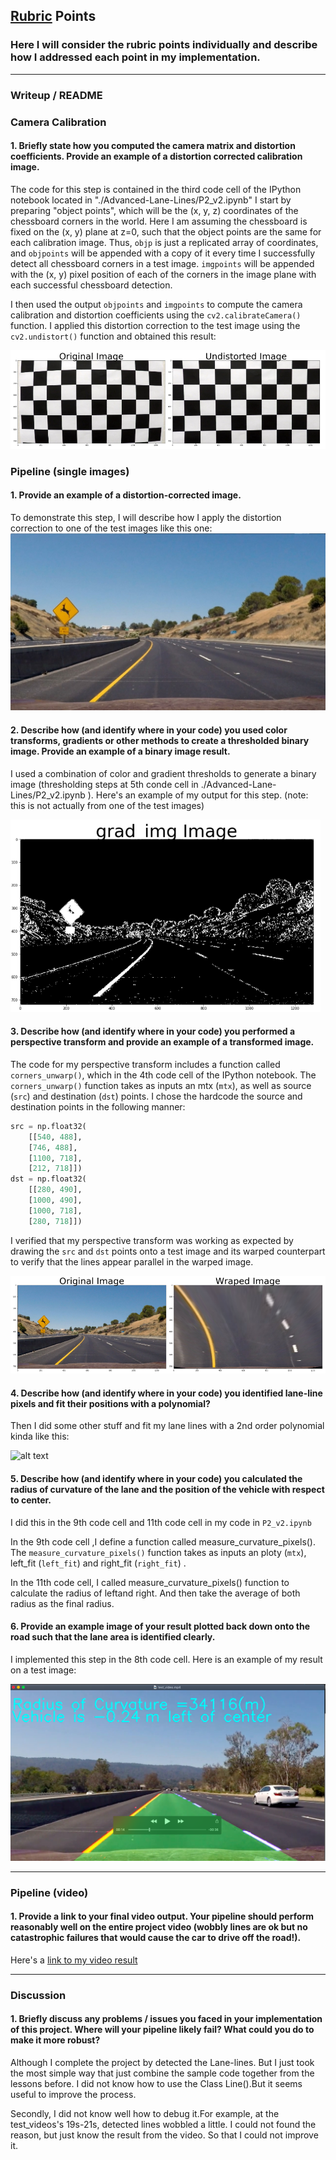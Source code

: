 
[//]: # (Image References)

[image1]: ./image/undistorted_mage.png "Undistorted"
[image2]: ./image/pipeline_exampleImage.jpg "Road Transformed"
[image3]: ./image/grad_img.PNG "Binary Example"
[image4]: ./image/wraped_image.PNG "Warp Example"
[image5]: ./image/fit_colot.png "Fit Visual"
[image6]: ./image/pipeline_image.png "Output"
[video1]: ./test_video.mp4 "Video"

## [Rubric](https://review.udacity.com/#!/rubrics/571/view) Points

### Here I will consider the rubric points individually and describe how I addressed each point in my implementation.  

---

### Writeup / README

### Camera Calibration

#### 1. Briefly state how you computed the camera matrix and distortion coefficients. Provide an example of a distortion corrected calibration image.

The code for this step is contained in the third code cell of the IPython notebook located in "./Advanced-Lane-Lines/P2_v2.ipynb"
I start by preparing "object points", which will be the (x, y, z) coordinates of the chessboard corners in the world. Here I am assuming the chessboard is fixed on the (x, y) plane at z=0, such that the object points are the same for each calibration image.  Thus, `objp` is just a replicated array of coordinates, and `objpoints` will be appended with a copy of it every time I successfully detect all chessboard corners in a test image.  `imgpoints` will be appended with the (x, y) pixel position of each of the corners in the image plane with each successful chessboard detection.  

I then used the output `objpoints` and `imgpoints` to compute the camera calibration and distortion coefficients using the `cv2.calibrateCamera()` function.  I applied this distortion correction to the test image using the `cv2.undistort()` function and obtained this result: 

![alt text][image1]

### Pipeline (single images)

#### 1. Provide an example of a distortion-corrected image.

To demonstrate this step, I will describe how I apply the distortion correction to one of the test images like this one:
![alt text][image2]

#### 2. Describe how (and identify where in your code) you used color transforms, gradients or other methods to create a thresholded binary image.  Provide an example of a binary image result.

I used a combination of color and gradient thresholds to generate a binary image (thresholding steps at 5th conde cell in ./Advanced-Lane-Lines/P2_v2.ipynb ).  Here's an example of my output for this step.  (note: this is not actually from one of the test images)

![alt text][image3]

#### 3. Describe how (and identify where in your code) you performed a perspective transform and provide an example of a transformed image.

The code for my perspective transform includes a function called `corners_unwarp()`, which in the 4th code cell of the IPython notebook.  The `corners_unwarp()` function takes as inputs an mtx (`mtx`), as well as source (`src`) and destination (`dst`) points.  I chose the hardcode the source and destination points in the following manner:

```python
src = np.float32(
    [[540, 488],
    [746, 488],
    [1100, 718],
    [212, 718]])
dst = np.float32(
    [[280, 490],
    [1000, 490],
    [1000, 718],
    [280, 718]])
```

I verified that my perspective transform was working as expected by drawing the `src` and `dst` points onto a test image and its warped counterpart to verify that the lines appear parallel in the warped image.

![alt text][image4]

#### 4. Describe how (and identify where in your code) you identified lane-line pixels and fit their positions with a polynomial?

Then I did some other stuff and fit my lane lines with a 2nd order polynomial kinda like this:

![alt text][image5]

#### 5. Describe how (and identify where in your code) you calculated the radius of curvature of the lane and the position of the vehicle with respect to center.

I did this in the 9th code cell and 11th code cell in my code in `P2_v2.ipynb`

In the 9th code cell ,I define a function called measure_curvature_pixels().
The `measure_curvature_pixels()` function takes as inputs an ploty (`mtx`), left_fit (`left_fit`) and right_fit (`right_fit`) . 

In the 11th code cell, I called measure_curvature_pixels() function to calculate the radius of leftand right.
And then take the average of both radius as the final radius.

#### 6. Provide an example image of your result plotted back down onto the road such that the lane area is identified clearly.

I implemented this step in the 8th code cell.  Here is an example of my result on a test image:

![alt text][image6]

---

### Pipeline (video)

#### 1. Provide a link to your final video output.  Your pipeline should perform reasonably well on the entire project video (wobbly lines are ok but no catastrophic failures that would cause the car to drive off the road!).

Here's a [link to my video result](./test_video.mp4)

---

### Discussion

#### 1. Briefly discuss any problems / issues you faced in your implementation of this project.  Where will your pipeline likely fail?  What could you do to make it more robust?

Although I complete the project by detected the Lane-lines.
But I just took the most simple way that just combine the sample code together from the lessons before.
I did not know how to use the Class Line().But it seems useful to improve the process.

Secondly, I did not know well how to debug it.For example, at the  test_videos's 19s-21s, detected lines wobbled a little.
I could not found the reason, but just know the result from the video. So that I could not improve it.


